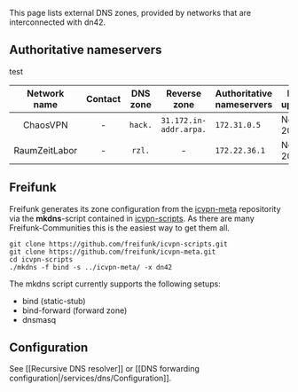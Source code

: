 This page lists external DNS zones, provided by networks that are interconnected with dn42.

## Authoritative nameservers

test

| **Network name** | **Contact** | **DNS zone** | **Reverse zone** | **Authoritative nameservers** | **Last update** | **Comments** |
|:----------------:|:----------:|:------------:|:----------------:|-------------------------------|--------------|---------|
| ChaosVPN | - | `hack.` | `31.172.in-addr.arpa.` | `172.31.0.5` | Nov. 2013 | - |
| RaumZeitLabor | - | `rzl.` | - | `172.22.36.1` | Nov. 2013 | - |

## Freifunk

Freifunk generates its zone configuration from the [icvpn-meta](https://github.com/freifunk/icvpn-meta) repositority via the **mkdns**-script contained in [icvpn-scripts](https://github.com/freifunk/icvpn-scripts). As there are many Freifunk-Communities this is the easiest way to get them all.

    git clone https://github.com/freifunk/icvpn-scripts.git
    git clone https://github.com/freifunk/icvpn-meta.git
    cd icvpn-scripts
    ./mkdns -f bind -s ../icvpn-meta/ -x dn42

The mkdns script currently supports the following setups:
* bind (static-stub)
* bind-forward (forward zone)
* dnsmasq
## Configuration

See [[Recursive DNS resolver]] or [[DNS forwarding configuration|/services/dns/Configuration]].